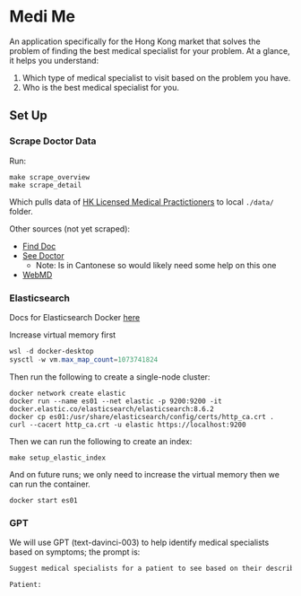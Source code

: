 # Medi Me

An application specifically for the Hong Kong market that solves the problem of finding the best medical specialist for your problem.
At a glance, it helps you understand:

1. Which type of medical specialist to visit based on the problem you have.
2. Who is the best medical specialist for you.

## Set Up

### Scrape Doctor Data

Run:

```wsl sh
make scrape_overview
make scrape_detail
```

Which pulls data of [HK Licensed Medical Practictioners](https://www.mchk.org.hk/english/list_register/list.php?page=3&ipp=20&type=L)
to local `./data/` folder.

Other sources (not yet scraped):

- [Find Doc](https://www.finddoc.com/en/doctors)
- [See Doctor](https://www.seedoctor.com.hk/dr_detail-1.asp?dr_doctor=2724)
  - Note: Is in Cantonese so would likely need some help on this one
- [WebMD](https://symptoms.webmd.com/)

### Elasticsearch

Docs for Elasticsearch Docker [here](https://www.elastic.co/guide/en/elasticsearch/reference/current/docker.html)

Increase virtual memory first

```powershell
wsl -d docker-desktop
sysctl -w vm.max_map_count=1073741824
```

Then run the following to create a single-node cluster:

```wsl sh
docker network create elastic
docker run --name es01 --net elastic -p 9200:9200 -it docker.elastic.co/elasticsearch/elasticsearch:8.6.2
docker cp es01:/usr/share/elasticsearch/config/certs/http_ca.crt .
curl --cacert http_ca.crt -u elastic https://localhost:9200
```

Then we can run the following to create an index:

```wsl sh
make setup_elastic_index
```

And on future runs; we only need to increase the virtual memory then we can run the container.

```wsl sh
docker start es01
```

### GPT

We will use GPT (text-davinci-003) to help identify medical specialists based on symptoms; the prompt is:

```md
Suggest medical specialists for a patient to see based on their described symptoms in the format of {{specialist 1}}, {{specialist 2}}, ..., {{specialist n}}:

Patient:
```
